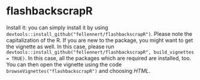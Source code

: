 # flashbackscrapR

Install it: you can simply install it by using `devtools::install_github("fellennert/flashbackscrapR")`. Please note the capitalization of the R.
If you are new to the package, you might want to get the vignette as well. In this case, please run `devtools::install_github("fellennert/flashbackscrapR", build_vignettes = TRUE)`. In this case, all the packages which are required are installed, too. You can then open the vignette using the code `browseVignettes("flashbackscrapR")` and choosing *HTML*.
